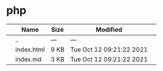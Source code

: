 # php

<table><thead><tr class="header"><th></th><th>Name</th><th>Size</th><th>Modified</th><th></th></tr></thead><tbody><tr class="odd"><td></td><td><span class="goup">..</span></td><td>—</td><td>—</td><td></td></tr><tr class="even"><td></td><td><span class="name">index.html</span></td><td>9 KB</td><td>Tue Oct 12 09:21:22 2021</td><td></td></tr><tr class="odd"><td></td><td><span class="name">index.md</span></td><td>3 KB</td><td>Tue Oct 12 09:21:22 2021</td><td></td></tr></tbody></table>

